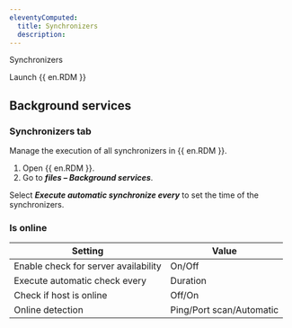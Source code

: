 ```yaml
---
eleventyComputed:
  title: Synchronizers
  description: 
---
```


Synchronizers 


Launch {{ en.RDM }} 



## Background services

### Synchronizers tab

Manage the execution of all synchronizers in {{ en.RDM }}.  

1. Open {{ en.RDM }}.
1. Go to ***files – Background services***.

Select ***Execute automatic synchronize every*** to set the time of the synchronizers. 

### Is online

| Setting                             | Value       |
|-------------------------------------|-------------|
| Enable check for server availability| On/Off      |
| Execute automatic check every       | Duration    |
| Check if host is online             | Off/On      |
| Online detection                    | Ping/Port scan/Automatic |
